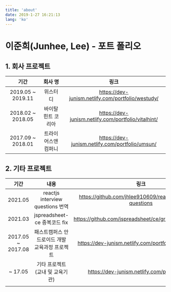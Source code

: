 ```yaml
---
title: 'about'
date: 2019-1-27 16:21:13
lang: 'ko'
---
```


# 이준희(Junhee, Lee) - 포트 폴리오

## 1. 회사 프로젝트

|       기간        |      회사 명       |                        링크                         |
| :---------------: | :----------------: | :-------------------------------------------------: |
| 2019.05 ~ 2019.11 |      위스터디      |  https://dev-junism.netlify.com/portfolio/westudy/  |
| 2018.02 ~ 2018.05 | 바이탈힌트 코리아  | https://dev-junism.netlify.com/portfolio/vitalhint/ |
| 2017.09 ~ 2018.01 | 트라이어스앤컴퍼니 |   https://dev-junism.netlify.com/portfolio/umsun/   |



## 2. 기타 프로젝트 

|       기간        |                      내용                      |                         링크                         |
| :---------------: | :--------------------------------------------: | :--------------------------------------------------: |
| 2021.05 | reactjs interview questions 번역 | https://github.com/jhlee910609/reactjs-interview-questions |
| 2021.03 | jspreadsheet-ce 중복코드 fix | https://github.com/jspreadsheet/ce/graphs/contributors |
| 2017.05 ~ 2017.08 | 패스트캠퍼스 안드로이드 개발 교육과정 프로젝트 | https://dev-junism.netlify.com/portfolio/fastcampus/ |
|      ~ 17.05      |        기타 프로젝트(교내 및 교육기관)         |    https://dev-junism.netlify.com/portfolio/etc/     |
|                   |                                                |                                                      |


